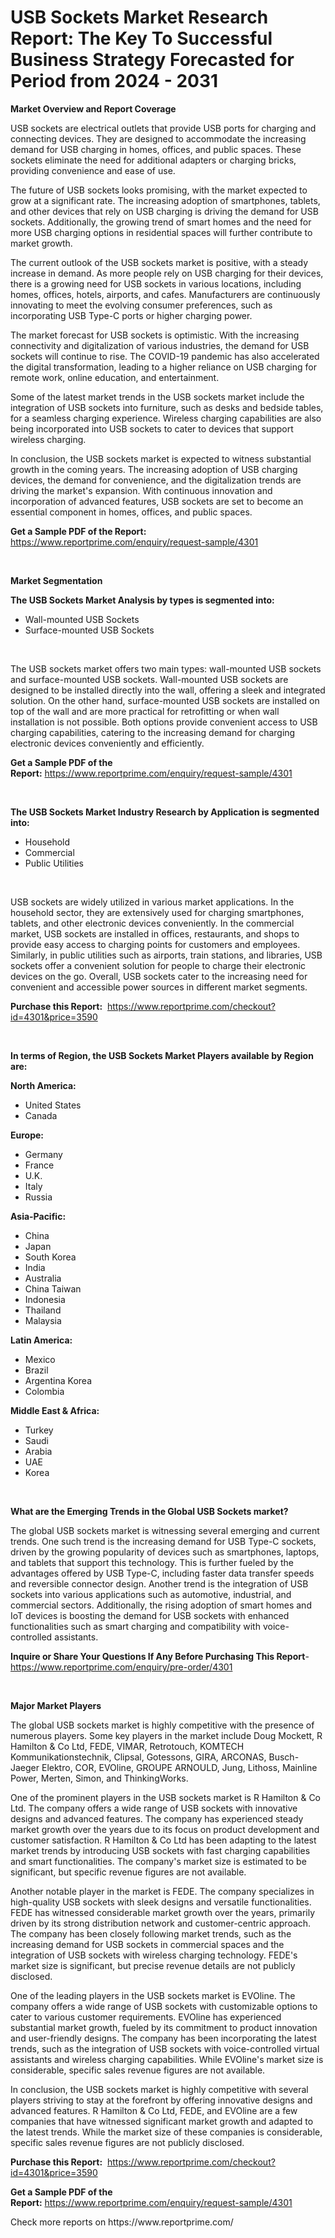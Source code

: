 <p><h1>USB Sockets Market Research Report: The Key To Successful Business Strategy Forecasted for Period from 2024 - 2031</h1></p><p><strong>Market Overview and Report Coverage</strong></p>
<p><p>USB sockets are electrical outlets that provide USB ports for charging and connecting devices. They are designed to accommodate the increasing demand for USB charging in homes, offices, and public spaces. These sockets eliminate the need for additional adapters or charging bricks, providing convenience and ease of use.</p><p>The future of USB sockets looks promising, with the market expected to grow at a significant rate. The increasing adoption of smartphones, tablets, and other devices that rely on USB charging is driving the demand for USB sockets. Additionally, the growing trend of smart homes and the need for more USB charging options in residential spaces will further contribute to market growth.</p><p>The current outlook of the USB sockets market is positive, with a steady increase in demand. As more people rely on USB charging for their devices, there is a growing need for USB sockets in various locations, including homes, offices, hotels, airports, and cafes. Manufacturers are continuously innovating to meet the evolving consumer preferences, such as incorporating USB Type-C ports or higher charging power.</p><p>The market forecast for USB sockets is optimistic. With the increasing connectivity and digitalization of various industries, the demand for USB sockets will continue to rise. The COVID-19 pandemic has also accelerated the digital transformation, leading to a higher reliance on USB charging for remote work, online education, and entertainment.</p><p>Some of the latest market trends in the USB sockets market include the integration of USB sockets into furniture, such as desks and bedside tables, for a seamless charging experience. Wireless charging capabilities are also being incorporated into USB sockets to cater to devices that support wireless charging.</p><p>In conclusion, the USB sockets market is expected to witness substantial growth in the coming years. The increasing adoption of USB charging devices, the demand for convenience, and the digitalization trends are driving the market's expansion. With continuous innovation and incorporation of advanced features, USB sockets are set to become an essential component in homes, offices, and public spaces.</p></p>
<p><strong>Get a Sample PDF of the Report:</strong> <a href="https://www.reportprime.com/enquiry/request-sample/4301">https://www.reportprime.com/enquiry/request-sample/4301</a></p>
<p>&nbsp;</p>
<p><strong>Market Segmentation</strong></p>
<p><strong>The USB Sockets Market Analysis by types is segmented into:</strong></p>
<p><ul><li>Wall-mounted USB Sockets</li><li>Surface-mounted USB Sockets</li></ul></p>
<p>&nbsp;</p>
<p><p>The USB sockets market offers two main types: wall-mounted USB sockets and surface-mounted USB sockets. Wall-mounted USB sockets are designed to be installed directly into the wall, offering a sleek and integrated solution. On the other hand, surface-mounted USB sockets are installed on top of the wall and are more practical for retrofitting or when wall installation is not possible. Both options provide convenient access to USB charging capabilities, catering to the increasing demand for charging electronic devices conveniently and efficiently.</p></p>
<p><strong>Get a Sample PDF of the Report:</strong>&nbsp;<a href="https://www.reportprime.com/enquiry/request-sample/4301">https://www.reportprime.com/enquiry/request-sample/4301</a></p>
<p>&nbsp;</p>
<p><strong>The USB Sockets Market Industry Research by Application is segmented into:</strong></p>
<p><ul><li>Household</li><li>Commercial</li><li>Public Utilities</li></ul></p>
<p>&nbsp;</p>
<p><p>USB sockets are widely utilized in various market applications. In the household sector, they are extensively used for charging smartphones, tablets, and other electronic devices conveniently. In the commercial market, USB sockets are installed in offices, restaurants, and shops to provide easy access to charging points for customers and employees. Similarly, in public utilities such as airports, train stations, and libraries, USB sockets offer a convenient solution for people to charge their electronic devices on the go. Overall, USB sockets cater to the increasing need for convenient and accessible power sources in different market segments.</p></p>
<p><strong>Purchase this Report:</strong>&nbsp; <a href="https://www.reportprime.com/checkout?id=4301&price=3590">https://www.reportprime.com/checkout?id=4301&price=3590</a></p>
<p>&nbsp;</p>
<p><strong>In terms of Region, the USB Sockets Market Players available by Region are:</strong></p>
<p>
    <p> <strong> North America: </strong>
        <ul>
            <li>United States</li>
            <li>Canada</li>
        </ul>
        </p> 
    <p> <strong> Europe: </strong>
        <ul>
            <li>Germany</li>
            <li>France</li>
            <li>U.K.</li>
            <li>Italy</li>
            <li>Russia</li>
        </ul>
        </p> 
    <p> <strong> Asia-Pacific: </strong>
        <ul>
            <li>China</li>
            <li>Japan</li>
            <li>South Korea</li>
            <li>India</li>
            <li>Australia</li>
            <li>China Taiwan</li>
            <li>Indonesia</li>
            <li>Thailand</li>
            <li>Malaysia</li>
        </ul>
        </p> 
    <p> <strong> Latin America: </strong>
        <ul>
            <li>Mexico</li>
            <li>Brazil</li>
            <li>Argentina Korea</li>
            <li>Colombia</li>
        </ul>
        </p> 
    <p> <strong> Middle East & Africa: </strong>
        <ul>
            <li>Turkey</li>
            <li>Saudi</li>
            <li>Arabia</li>
            <li>UAE</li>
            <li>Korea</li>
        </ul>
    </p>
    </p>
<p>&nbsp;</p>
<p><strong>What are the Emerging Trends in the Global USB Sockets market?</strong></p>
<p><p>The global USB sockets market is witnessing several emerging and current trends. One such trend is the increasing demand for USB Type-C sockets, driven by the growing popularity of devices such as smartphones, laptops, and tablets that support this technology. This is further fueled by the advantages offered by USB Type-C, including faster data transfer speeds and reversible connector design. Another trend is the integration of USB sockets into various applications such as automotive, industrial, and commercial sectors. Additionally, the rising adoption of smart homes and IoT devices is boosting the demand for USB sockets with enhanced functionalities such as smart charging and compatibility with voice-controlled assistants.</p></p>
<p><strong>Inquire or Share Your Questions If Any Before Purchasing This Report</strong>- <a href="https://www.reportprime.com/enquiry/pre-order/4301">https://www.reportprime.com/enquiry/pre-order/4301</a></p>
<p>&nbsp;</p>
<p><strong>Major Market Players</strong></p>
<p><p>The global USB sockets market is highly competitive with the presence of numerous players. Some key players in the market include Doug Mockett, R Hamilton & Co Ltd, FEDE, VIMAR, Retrotouch, KOMTECH Kommunikationstechnik, Clipsal, Gotessons, GIRA, ARCONAS, Busch-Jaeger Elektro, COR, EVOline, GROUPE ARNOULD, Jung, Lithoss, Mainline Power, Merten, Simon, and ThinkingWorks.</p><p>One of the prominent players in the USB sockets market is R Hamilton & Co Ltd. The company offers a wide range of USB sockets with innovative designs and advanced features. The company has experienced steady market growth over the years due to its focus on product development and customer satisfaction. R Hamilton & Co Ltd has been adapting to the latest market trends by introducing USB sockets with fast charging capabilities and smart functionalities. The company's market size is estimated to be significant, but specific revenue figures are not available.</p><p>Another notable player in the market is FEDE. The company specializes in high-quality USB sockets with sleek designs and versatile functionalities. FEDE has witnessed considerable market growth over the years, primarily driven by its strong distribution network and customer-centric approach. The company has been closely following market trends, such as the increasing demand for USB sockets in commercial spaces and the integration of USB sockets with wireless charging technology. FEDE's market size is significant, but precise revenue details are not publicly disclosed.</p><p>One of the leading players in the USB sockets market is EVOline. The company offers a wide range of USB sockets with customizable options to cater to various customer requirements. EVOline has experienced substantial market growth, fueled by its commitment to product innovation and user-friendly designs. The company has been incorporating the latest trends, such as the integration of USB sockets with voice-controlled virtual assistants and wireless charging capabilities. While EVOline's market size is considerable, specific sales revenue figures are not available.</p><p>In conclusion, the USB sockets market is highly competitive with several players striving to stay at the forefront by offering innovative designs and advanced features. R Hamilton & Co Ltd, FEDE, and EVOline are a few companies that have witnessed significant market growth and adapted to the latest trends. While the market size of these companies is considerable, specific sales revenue figures are not publicly disclosed.</p></p>
<p><strong>Purchase this Report:</strong>&nbsp;&nbsp;<a href="https://www.reportprime.com/checkout?id=4301&price=3590">https://www.reportprime.com/checkout?id=4301&price=3590</a></p>
<p></p>
<p><strong>Get a Sample PDF of the Report:</strong>&nbsp;<a href="https://www.reportprime.com/enquiry/request-sample/4301">https://www.reportprime.com/enquiry/request-sample/4301</a></p>
<p>Check more reports on https://www.reportprime.com/</p>